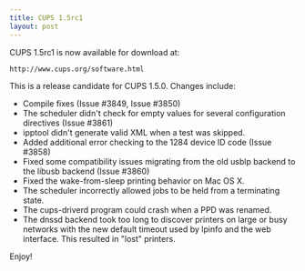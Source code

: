 ```yaml
---
title: CUPS 1.5rc1
layout: post
---
```


CUPS 1.5rc1 is now available for download at:

    http://www.cups.org/software.html

This is a release candidate for CUPS 1.5.0. Changes include:


- Compile fixes (Issue #3849, Issue #3850)
- The scheduler didn't check for empty values for several configuration directives (Issue #3861)
- ipptool didn't generate valid XML when a test was skipped.
- Added additional error checking to the 1284 device ID code (Issue #3858)
- Fixed some compatibility issues migrating from the old usblp backend to the libusb backend (Issue #3860)
- Fixed the wake-from-sleep printing behavior on Mac OS X.
- The scheduler incorrectly allowed jobs to be held from a terminating state.
- The cups-driverd program could crash when a PPD was renamed.
- The dnssd backend took too long to discover printers on large or busy networks with the new default timeout used by lpinfo and the web interface. This resulted in "lost" printers.

Enjoy!

